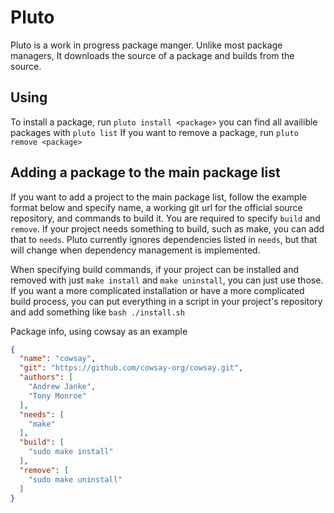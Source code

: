 # Pluto
Pluto is a work in progress package manger. Unlike most package managers, It downloads the source of a package and builds from the source.

## Using
To install a package, run `pluto install <package>` you can find all availible packages with `pluto list`
If you want to remove a package, run `pluto remove <package>`

## Adding a package to the main package list
If you want to add a project to the main package list, follow the example format below and specify name, a working git url for the official source repository, and commands to build it. You are required to specify `build` and `remove`. If your project needs something to build, such as make, you can add that to `needs`. Pluto currently ignores dependencies listed in `needs`, but that will change when dependency management is implemented.

When specifying build commands, if your project can be installed and removed with just `make install` and `make uninstall`, you can just use those. If you want a more complicated installation or have a more complicated build process, you can put everything in a script in your project's repository and add something like `bash ./install.sh` 

Package info, using cowsay as an example
```json
{
  "name": "cowsay",
  "git": "https://github.com/cowsay-org/cowsay.git",
  "authors": [
    "Andrew Janke",
    "Tony Monroe"
  ],
  "needs": [
    "make"
  ],
  "build": [
    "sudo make install"
  ],
  "remove": [
    "sudo make uninstall"
  ]
}
```
